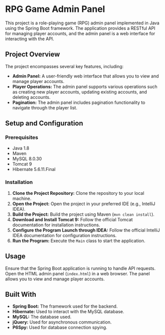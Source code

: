 # RPG Game Admin Panel

This project is a role-playing game (RPG) admin panel implemented in Java using the Spring Boot framework. The application provides a RESTful API for managing player accounts, and the admin panel is a web interface for interacting with the API.

## Project Overview

The project encompasses several key features, including:

- **Admin Panel:** A user-friendly web interface that allows you to view and manage player accounts.
- **Player Operations:** The admin panel supports various operations such as creating new player accounts, updating existing accounts, and deleting accounts.
- **Pagination:** The admin panel includes pagination functionality to navigate through the player list.

## Setup and Configuration

### Prerequisites

- Java 1.8
- Maven
- MySQL 8.0.30
- Tomcat 9
- Hibernate 5.6.11.Final

### Installation

1. **Clone the Project Repository:** Clone the repository to your local machine.
2. **Open the Project:** Open the project in your preferred IDE (e.g., IntelliJ IDEA).
3. **Build the Project:** Build the project using Maven (`mvn clean install`).
4. **Download and Install Tomcat 9:** Follow the official Tomcat documentation for installation instructions.
5. **Configure the Program Launch through IDEA:** Follow the official IntelliJ IDEA documentation for configuration instructions.
6. **Run the Program:** Execute the `Main` class to start the application.

## Usage

Ensure that the Spring Boot application is running to handle API requests. Open the HTML admin panel (`index.html`) in a web browser. The panel allows you to view and manage player accounts.

## Built With

- **Spring Boot:** The framework used for the backend.
- **Hibernate:** Used to interact with the MySQL database.
- **MySQL:** The database used.
- **jQuery:** Used for asynchronous communication.
- **P6Spy:** Used for database connection spying.
